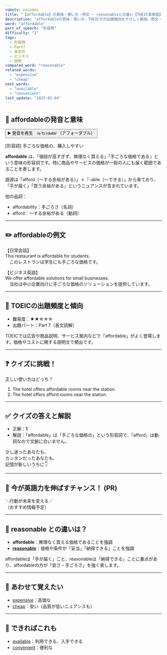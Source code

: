 ```yaml
---
robots: noindex
title: "【affordable】の意味・使い方・例文 ― reasonableとの違い【TOEIC英単語】"
description: "affordableの意味・使い方・TOEICでの出題傾向をやさしく解説。例文・クイズ付きでreasonableとの違いもわかりやすく学べます。"
word: "affordable"
part_of_speech: "形容詞"
difficulty: "2"
tags:
  - 形容詞
  - Part7
  - 肯定的
  - ビジネス
  - 説明
compared_word: "reasonable"
related_words:
  - "expensive"
  - "cheap"
next_words:
  - "available"
  - "convenient"
last_update: "2025-05-04"
---
```


## 🔰 affordableの発音と意味

<button class="play-audio" onclick="playTTS('affordable')">
  <span class="play-audio-main">
    ▶️ 発音を再生　/əˈfɔːrdəbl/
  </span>
  <span class="play-audio-sub">
    （アフォーダブル）
  </span>
</button>

[形容詞] 手ごろな価格の、購入しやすい

**affordable** は、「値段が高すぎず、無理なく買える」「手ごろな価格である」という意味の形容詞です。特に商品やサービスの価格が一般の人にも届く範囲であることを表します。

語源は「afford（〜する余裕がある）」＋「-able（〜できる）」から来ており、「手が届く」「買う余裕がある」というニュアンスが含まれています。

他の品詞：  
- affordability：手ごろさ（名詞）
- afford：〜する余裕がある（動詞）

---

## ✏️ affordableの例文

【日常会話】  
This restaurant is affordable for students.  
　このレストランは学生にも手ごろな価格です。

【ビジネス英語】  
We offer affordable solutions for small businesses.  
　当社は中小企業向けに手ごろな価格のソリューションを提供しています。

---

## 🎯 TOEICの出題頻度と傾向

- 難易度：★★☆☆☆
- 出題パート：Part 7（長文読解）

TOEICでは広告や商品説明、サービス案内などで「affordable」がよく登場します。価格やコストに関する説明文で頻出です。

---

## ❓ クイズに挑戦！

正しい使い方はどっち？

1. The hotel offers affordable rooms near the station.  
2. The hotel offers afford rooms near the station.

---

## ✅ クイズの答えと解説

- 正解：**1**
- 解説：「affordable」は「手ごろな価格の」という形容詞で、「afford」は動詞なので文脈に合いません。

少し迷ったあなたも、  
カンタンだったあなたも、  
記憶が新しいうちに👇️

---

## 🚀 今が英語力を伸ばすチャンス！ (PR)

<div class="info-center">
＼行動が未来を変える／<br>  
（おすすめ情報予定）
</div>

---

## 🤔  reasonable との違いは？

- **affordable**：無理なく買える価格であることを強調
- **[reasonable](/word/reasonable/)**：価格や条件が「妥当」「納得できる」ことを強調

affordableは「手が届く」こと、reasonableは「納得できる」ことに重点があり、affordableの方が「安さ・手ごろさ」を強く表します。

---

## 🧩 あわせて覚えたい

- [expensive](/word/expensive/)：高価な
- [cheap](/word/cheap/)：安い（品質が低いニュアンスも）

---

## 📖 できればこれも

- [available](/word/available/)：利用できる、入手できる
- [convenient](/word/convenient/)：便利な

<!-- cvid: aid45_bid14 -->

